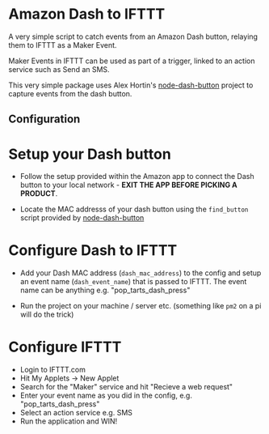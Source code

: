 # Amazon Dash to IFTTT

A very simple script to catch events from an Amazon Dash button, relaying them to IFTTT as a Maker Event.

Maker Events in IFTTT can be used as part of a trigger, linked to an action service such as Send an SMS.

This very simple package uses Alex Hortin's [node-dash-button](https://github.com/hortinstein/node-dash-button) project to capture events from the dash button.

## Configuration

# Setup your Dash button

- Follow the setup provided within the Amazon app to connect the Dash button to your local network - **EXIT THE APP BEFORE PICKING A PRODUCT**.

- Locate the MAC addresss of your dash button using the `find_button` script provided by [node-dash-button](https://github.com/hortinstein/node-dash-button) 

# Configure Dash to IFTTT

- Add your Dash MAC address (`dash_mac_address`) to the config and setup an event name (`dash_event_name`) that is passed to IFTTT. The event name can be anything e.g. "pop_tarts_dash_press"

- Run the project on your machine / server etc. (something like `pm2` on a pi will do the trick)

# Configure IFTTT

- Login to IFTTT.com
- Hit My Applets -> New Applet
- Search for the "Maker" service and hit "Recieve a web request"
- Enter your event name as you did in the config, e.g. "pop_tarts_dash_press"
- Select an action service e.g. SMS
- Run the application and WIN!
